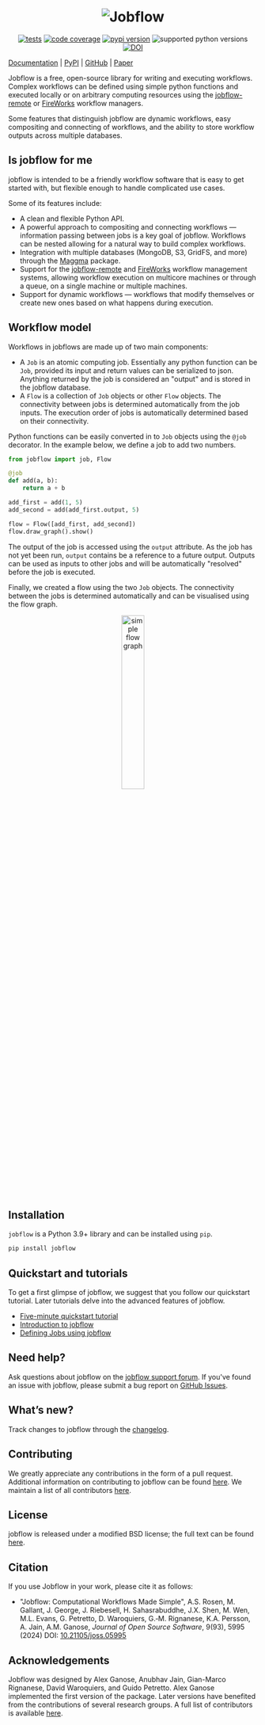 <div align="center">

# ![Jobflow](docs/_static/img/jobflow_logo.svg)

[![tests](https://img.shields.io/github/actions/workflow/status/materialsproject/jobflow/testing.yml?branch=main&label=tests)](https://github.com/materialsproject/jobflow/actions?query=workflow%3Atesting)
[![code coverage](https://img.shields.io/codecov/c/gh/materialsproject/jobflow/main)](https://codecov.io/gh/materialsproject/jobflow/)
[![pypi version](https://img.shields.io/pypi/v/jobflow?color=blue)](https://pypi.org/project/jobflow/)
![supported python versions](https://img.shields.io/pypi/pyversions/jobflow)
[![DOI](https://joss.theoj.org/papers/10.21105/joss.05995/status.svg)](https://doi.org/10.21105/joss.05995)

</div>

[Documentation](https://materialsproject.github.io/jobflow/) | [PyPI](https://pypi.org/project/jobflow/) | [GitHub](https://github.com/materialsproject/jobflow) | [Paper](https://doi.org/10.21105/joss.05995)

Jobflow is a free, open-source library for writing and executing workflows. Complex
workflows can be defined using simple python functions and executed locally or on
arbitrary computing resources using the [jobflow-remote][jfr] or [FireWorks][fireworks]
workflow managers.

Some features that distinguish jobflow are dynamic workflows, easy compositing and
connecting of workflows, and the ability to store workflow outputs across multiple
databases.

## Is jobflow for me

jobflow is intended to be a friendly workflow software that is easy to get started with,
but flexible enough to handle complicated use cases.

Some of its features include:

- A clean and flexible Python API.
- A powerful approach to compositing and connecting workflows — information passing
  between jobs is a key goal of jobflow. Workflows can be nested allowing for a natural
  way to build complex workflows.
- Integration with multiple databases (MongoDB, S3, GridFS, and more) through the
  [Maggma][maggma] package.
- Support for the [jobflow-remote][jfr] and [FireWorks][fireworks] workflow management systems, allowing workflow
  execution on multicore machines or through a queue, on a single machine or multiple
  machines.
- Support for dynamic workflows — workflows that modify themselves or create new ones
  based on what happens during execution.

## Workflow model

Workflows in jobflows are made up of two main components:

- A `Job` is an atomic computing job. Essentially any python function can be `Job`,
  provided its input and return values can be serialized to json. Anything returned by the job is
  considered an "output" and is stored in the jobflow database.
- A `Flow` is a collection of `Job` objects or other `Flow` objects. The connectivity
  between jobs is determined automatically from the job inputs. The execution order
  of jobs is automatically determined based on their connectivity.

Python functions can be easily converted in to `Job` objects using the `@job` decorator.
In the example below, we define a job to add two numbers.

```python
from jobflow import job, Flow

@job
def add(a, b):
    return a + b

add_first = add(1, 5)
add_second = add(add_first.output, 5)

flow = Flow([add_first, add_second])
flow.draw_graph().show()
```

The output of the job is accessed using the `output` attribute. As the job has not
yet been run, `output` contains be a reference to a future output. Outputs can be used
as inputs to other jobs and will be automatically "resolved" before the job is
executed.

Finally, we created a flow using the two `Job` objects. The connectivity between
the jobs is determined automatically and can be visualised using the flow graph.

<p align="center">
<img alt="simple flow graph" src="https://raw.githubusercontent.com/materialsproject/jobflow/main/docs/_static/img/simple_flow.png" width="30%" height="30%">
</p>

## Installation

`jobflow` is a Python 3.9+ library and can be installed using `pip`.

```bash
pip install jobflow
```

## Quickstart and tutorials

To get a first glimpse of jobflow, we suggest that you follow our quickstart tutorial.
Later tutorials delve into the advanced features of jobflow.

- [Five-minute quickstart tutorial][quickstart]
- [Introduction to jobflow][introduction]
- [Defining Jobs using jobflow][defining-jobs]

## Need help?

Ask questions about jobflow on the [jobflow support forum][help-forum].
If you've found an issue with jobflow, please submit a bug report on [GitHub Issues][issues].

## What’s new?

Track changes to jobflow through the [changelog][changelog].

## Contributing

We greatly appreciate any contributions in the form of a pull request.
Additional information on contributing to jobflow can be found [here][contributing].
We maintain a list of all contributors [here][contributors].

## License

jobflow is released under a modified BSD license; the full text can be found [here][license].

## Citation

If you use Jobflow in your work, please cite it as follows:

- "Jobflow: Computational Workflows Made Simple", A.S. Rosen, M. Gallant, J. George, J. Riebesell, H. Sahasrabuddhe, J.X. Shen, M. Wen, M.L. Evans, G. Petretto, D. Waroquiers, G.‑M. Rignanese, K.A. Persson, A. Jain, A.M. Ganose, _Journal of Open Source Software_, 9(93), 5995 (2024) DOI: [10.21105/joss.05995](https://doi.org/10.21105/joss.05995)

## Acknowledgements

Jobflow was designed by Alex Ganose, Anubhav Jain, Gian-Marco Rignanese, David Waroquiers, and Guido Petretto. Alex Ganose implemented the first version of the package. Later versions have benefited from the contributions of several research groups. A full list of contributors is available [here](https://materialsproject.github.io/jobflow/contributors.html).

[maggma]: https://materialsproject.github.io/maggma/
[fireworks]: https://materialsproject.github.io/fireworks/
[jfr]: https://matgenix.github.io/jobflow-remote
[help-forum]: https://matsci.org/c/fireworks
[issues]: https://github.com/materialsproject/jobflow/issues
[changelog]: https://materialsproject.github.io/jobflow/changelog.html
[contributing]: https://materialsproject.github.io/jobflow/contributing.html
[contributors]: https://materialsproject.github.io/jobflow/contributors.html
[license]: https://raw.githubusercontent.com/materialsproject/jobflow/main/LICENSE
[quickstart]: https://materialsproject.github.io/jobflow/tutorials/1-quickstart.html
[introduction]: https://materialsproject.github.io/jobflow/tutorials/2-introduction.html
[defining-jobs]: https://materialsproject.github.io/jobflow/tutorials/3-defining-jobs.html
[creating-flows]: https://materialsproject.github.io/jobflow/tutorials/4-creating-flows.html
[dynamic-flows]: https://materialsproject.github.io/jobflow/tutorials/5-dynamic-flows.html
[makers]: https://materialsproject.github.io/jobflow/tutorials/6-makers.html
[generalized-makers]: https://materialsproject.github.io/jobflow/tutorials/7-generalized-makers.html
[jobflow-fireworks]: https://materialsproject.github.io/jobflow/tutorials/8-fireworks.html
